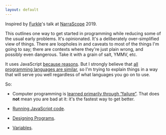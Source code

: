 ```yaml
---
layout: default
---
```


Inspired by [Furkle](https://twitter.com/furkle_)'s talk at [NarraScope](http://narrascope.org/) 2019.

This outlines one way to get started in programming while reducing some of the usual early problems. It's opinionated. It's a deliberately over-simplified view of things. There are loopholes in and caveats to most of the things I'm going to say; there are contexts where they're just plain wrong, and possibly even dangerous. Take it with a grain of salt, YMMV, etc.

It uses JavaScript [because reasons](why-javascript). But I strongly believe that [all programming languages are similar](similar-languages), so I'm trying to explain things in a way that will serve you well regardless of what languages you go on to use.

So:

* Computer programming is [learned primarily through &ldquo;failure&rdquo;](learn-through-failure). That does **not** mean you are bad at it: it's the fastest way to get better.

* [Running JavaScript code](running-javascript).

* [Designing Programs](designing-programs).

* [Variables](variables).

